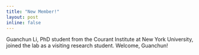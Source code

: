 ```yaml
---
title: "New Member!"
layout: post
inline: false
---
```


Guanchun Li, PhD student from the Courant Institute at New York University, joined the lab as a visiting research student. Welcome, Guanchun!
